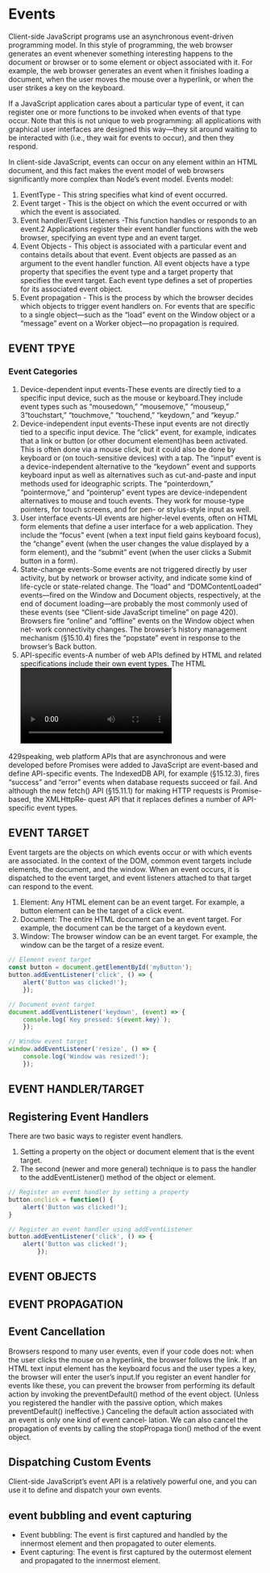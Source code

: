 # Events

Client-side JavaScript programs use an asynchronous event-driven programming model. In this style of programming, the web browser generates an event whenever something interesting happens to the document or browser or to some element or object associated with it. For example, the web browser generates an event when it finishes loading a document, when the user moves the mouse over a hyperlink, or when the user strikes a key on the keyboard.

If a JavaScript application cares about a particular type of event, it can register one or more functions to be invoked when events of that type occur. Note that this is not unique to web programming: all applications with graphical user interfaces are designed this way—they sit around waiting to be interacted with (i.e., they wait for events to occur), and then they respond.

In client-side JavaScript, events can occur on any element within an HTML document, and this fact makes the event model of web browsers significantly more complex than Node’s event model.
Events model:

1. EventType - This string specifies what kind of event occurred.
2. Event target - This is the object on which the event occurred or with which the event is associated.
3. Event handler/Event Listeners -This function handles or responds to an event.2 Applications register their event handler functions with the web browser, specifying an event type and an event target.
4. Event Objects - This object is associated with a particular event and contains details about that event. Event objects are passed as an argument to the event handler function. All event objects have a type property that specifies the event type and a target property that specifies the event target. Each event type defines a set of properties for its associated event object.
5. Event propagation - This is the process by which the browser decides which objects to trigger event handlers on. For events that are specific to a single object—such as the “load” event on the Window object or a “message” event on a Worker object—no propagation is required.

## EVENT TPYE

### Event Categories

1. Device-dependent input events-These events are directly tied to a specific input device, such as the mouse or keyboard.They include event types such as “mousedown,” “mousemove,” “mouseup,” 3“touchstart,” “touchmove,” “touchend,” “keydown,” and “keyup.”
2. Device-independent input events-These input events are not directly tied to a specific input device. The “click” event, for example, indicates that a link or button (or other document element)has been activated. This is often done via a mouse click, but it could also be done by keyboard or (on touch-sensitive devices) with a tap. The “input” event is a device-independent alternative to the “keydown” event and supports keyboard input as well as alternatives such as cut-and-paste and input methods used for ideographic scripts. The “pointerdown,” “pointermove,” and “pointerup” event types are device-independent alternatives to mouse and touch events. They work for mouse-type pointers, for touch screens, and for pen- or stylus-style input as well.
3. User interface events-UI events are higher-level events, often on HTML form elements that define a user interface for a web application. They include the “focus” event (when a text input field gains keyboard focus), the “change” event (when the user changes the value displayed by a form element), and the “submit” event (when the user clicks a Submit button in a form).
4. State-change events-Some events are not triggered directly by user activity, but by network or browser activity, and indicate some kind of life-cycle or state-related change. The “load” and “DOMContentLoaded” events—fired on the Window and Document objects, respectively, at the end of document loading—are probably the most commonly used of these events (see “Client-side JavaScript timeline” on page 420). Browsers fire “online” and “offline” events on the Window object when net‐
work connectivity changes. The browser’s history management mechanism (§15.10.4) fires the “popstate” event in response to the browser’s Back button.
5. API-specific events-A number of web APIs defined by HTML and related specifications include their own event types. The HTML <video> and <audio> elements define a long list of associated event types such as “waiting,” “playing,” “seeking,” “volumechange,”
and so on, and you can use them to customize media playback.

429speaking, web platform APIs that are asynchronous and were developed before
Promises were added to JavaScript are event-based and define API-specific
events. The IndexedDB API, for example (§15.12.3), fires “success” and “error”
events when database requests succeed or fail. And although the new fetch()
API (§15.11.1) for making HTTP requests is Promise-based, the XMLHttpRe‐
quest API that it replaces defines a number of API-specific event types.

## EVENT TARGET

Event targets are the objects on which events occur or with which events are associated. In the context of the DOM, common event targets include elements, the document, and the window. When an event occurs, it is dispatched to the event target, and event listeners attached to that target can respond to the event.

1. Element: Any HTML element can be an event target. For example, a button element can be the target of a click event.
2. Document: The entire HTML document can be an event target. For example, the document can be the target of a keydown event.
3. Window: The browser window can be an event target. For example, the window can be the target of a resize event.

```js
// Element event target
const button = document.getElementById('myButton');
button.addEventListener('click', () => {
    alert('Button was clicked!');
    });

// Document event target
document.addEventListener('keydown', (event) => {
    console.log(`Key pressed: ${event.key}`);
    });

// Window event target
window.addEventListener('resize', () => {
    console.log('Window was resized!');
    });
```

## EVENT HANDLER/TARGET

## Registering Event Handlers

There are two basic ways to register event handlers.

1. Setting a property on the object or document element that is the event target.
2. The second (newer and more general) technique is to pass the handler to the addEventListener() method of the object or element.

```js
// Register an event handler by setting a property
button.onclick = function() {
    alert('Button was clicked!');
}

// Register an event handler using addEventListener
button.addEventListener('click', () => {
    alert('Button was clicked!');
        });
```

## EVENT OBJECTS

## EVENT PROPAGATION

## Event Cancellation

Browsers respond to many user events, even if your code does not: when the user
clicks the mouse on a hyperlink, the browser follows the link. If an HTML text input
element has the keyboard focus and the user types a key, the browser will enter the
user’s input.If you register an event handler for events like these, you can prevent the
browser from performing its default action by invoking the preventDefault()
method of the event object. (Unless you registered the handler with the passive
option, which makes preventDefault() ineffective.)
Canceling the default action associated with an event is only one kind of event cancel‐
lation. We can also cancel the propagation of events by calling the stopPropaga
tion() method of the event object.

## Dispatching Custom Events

Client-side JavaScript’s event API is a relatively powerful one, and you can use it to define and dispatch your own events.

## event bubbling and event capturing

- Event bubbling: The event is first captured and handled by the innermost element and then propagated to outer elements.
- Event capturing: The event is first captured by the outermost element and propagated to the innermost element.
